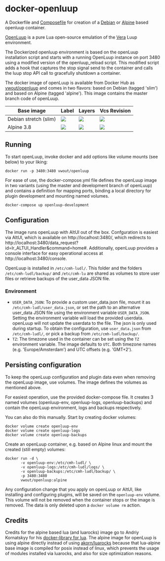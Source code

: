 # docker-openluup

A Dockerfile and [Composefile](blob/master/docker-compose.yml) for creation of a [Debian](blob/master/openluup/Dockerfile) or [Alpine](blob/master/openluup-alpine/Dockerfile) based openluup container.

[OpenLuup](https://github.com/akbooer/openLuup) is a pure Lua open-source emulation of the [Vera](http://getvera.com/) Luup environment.

The Dockerized openluup environment is based on the openLuup installation script and starts with a running OpenLuup instance on port 3480 using a modified version of the openluup_reload script. This modified script adds a hook that captures the stop signal send to the container and calls the luup stop API call to gracefully shutdown a container.

The docker image of openLuup is available from Docker Hub as [vwout/openluup](https://hub.docker.com/r/vwout/openluup/) and comes in two flavors: based on Debian (tagged 'slim') and based on Alpine (tagged 'alpine'). This image contains the master branch code of openLuup.

| Base image | Label | Layers | Vcs Revision |
|------------|-------|--------|--------------|
| Debian stretch (slim) | [![](https://images.microbadger.com/badges/version/vwout/openluup:slim.svg)](https://microbadger.com/images/vwout/openluup:slim "Docker image version for Debian") | [![](https://images.microbadger.com/badges/image/vwout/openluup:slim.svg)](https://microbadger.com/images/vwout/openluup:slim "Docker image layers for Debian") | [![](https://images.microbadger.com/badges/commit/vwout/openluup:slim.svg)](https://microbadger.com/images/vwout/openluup:slim "Docker image git commit for Debian") |
| Alpine 3.8 | [![](https://images.microbadger.com/badges/version/vwout/openluup:alpine.svg)](https://microbadger.com/images/vwout/openluup:alpine "Docker image version for alpine") | [![](https://images.microbadger.com/badges/image/vwout/openluup:alpine.svg)](https://microbadger.com/images/vwout/openluup:alpine "Docker image layers for alpine") | [![](https://images.microbadger.com/badges/commit/vwout/openluup:alpine.svg)](https://microbadger.com/images/vwout/openluup:alpine "Docker image git commit for alpine") |

## Running
To start openLuup, invoke docker and add options like volume mounts (see below) to your liking:

    docker run -p 3480:3480 vwout/openluup

For ease of use, the docker-compose.yml file defines the openLuup image in two variants (using the master and development branch of openLuup) and contains a definition for mapping ports, binding a local directory for plugin development and mounting named volumes.

    docker-compose up openluup-development

## Configuration
The image runs openLuup with AltUI out of the box. Confguration is easiest via AltUI, which is available on http://localhost:3480/, which redirects to http://localhost:3480/data_request?id=lr_ALTUI_Handler&command=home#.
Additionally, openLuup provides a console interface for easy operational access at http://localhost:3480/console.

OpenLuup is installed in ```/etc/cmh-ludl/```. This folder and the folders ```/etc/cmh-ludl/backup/``` and ```/etc/cmh-lu``` are shared as volumes to store user files or retrieve backups of the user_data JSON file.

### Environment
- ```USER_DATA_JSON```: To provide a custom user_data.json file, mount it as ```/etc/cmh-ludl/user_data.json```, or set the path to an alternative user_data JSON file using the environment variable ```USER_DATA_JSON```. Setting the environment variable will load the provided userdata. openLuup will not update the userdata to the file. The json is only used during startup.
To obtain the configuration, use ```user_data.json``` from ```/etc/cmh-ludl/```, or pick a backup from ```/etc/cmh-ludl/backup/```.
- ```TZ```: The timezone used in the container can be set using the ```TZ``` environment variable. The image defaults to ```UTC```. Both timezone names (e.g. 'Europe/Amsterdam') and UTC offsets (e.g. 'GMT+2').

## Persisting configuration
To keep the openLuup configuration and plugin data even when removing the openLuup image, use volumes. The image defines the volumes as mentioned above.

For easiest operation, use the provided docker-compose file. It creates 3 named volumes (openluup-env, openluup-logs, openluup-backups) and contain the openLuup environment, logs and backups respectively.

You can also do this manually.
Start by creating docker volumes:

    docker volume create openluup-env
    docker volume create openluup-logs
    docker volume create openluup-backups

Create an openLuup container, e.g. based on Alpine linux and mount the created (still empty) volumes:

    docker run -d \
           -v openluup-env:/etc/cmh-ludl/ \
           -v openluup-logs:/etc/cmh-ludl/logs/ \
           -v openluup-backups:/etc/cmh-ludl/backup/ \
           -p 3480:3480
           vwout/openluup:alpine

Any configuration change that you apply on openLuup or AltUI, like installing and configuring plugins, will be saved on the ```openluup-env``` volume. This volume will not be removed when the container stops or the image is removed. The data is only deleted upon a ```docker volume rm``` action.

## Credits
Credits for the alpine based lua (and luarocks) image go to Andriy Kornatskyy for his [docker-library for lua](https://github.com/akornatskyy/docker-library). The alpine image for openLuup is using alpine directly instead of using [akorn/luarocks](https://hub.docker.com/r/akorn/luarocks/) because that lua-alpine base image is compiled for posix instead of linux, which prevents the usage of modules installed via luarocks, and also for size optimization reasons.
